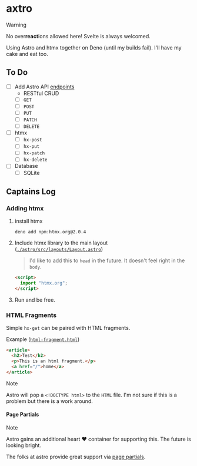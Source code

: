 # axtro

> [!warning]
> No over**react**ions allowed here! Svelte is always welcomed.

Using Astro and htmx together on Deno (until my builds fail). I'll have my cake and eat too.

## To Do

- [ ] Add Astro API [endpoints](https://docs.astro.build/en/guides/endpoints/#server-endpoints-api-routes)
  - RESTful CRUD
  - [ ] `GET`
  - [ ] `POST`
  - [ ] `PUT`
  - [ ] `PATCH`
  - [ ] `DELETE`
- [ ] htmx
  - [ ] `hx-post`
  - [ ] `hx-put`
  - [ ] `hx-patch`
  - [ ] `hx-delete`
- [ ] Database
  - [ ] SQLite

## Captains Log

### Adding htmx

1. install htmx

   ```shell
   deno add npm:htmx.org@2.0.4
   ```

2. Include htmx library to the main layout ([`./astro/src/layouts/Layout.astro`](./astro/src/layouts/Layout.astro))

   > I'd like to add this to `head` in the future. It doesn't feel right in the `body`.

   ```html
   <script>
     import "htmx.org";
   </script>
   ```

3. Run and be free.

### HTML Fragments

Simple `hx-get` can be paired with HTML fragments.

Example ([`html-fragment.html`](./astro/src/pages/html-fragment.html))

```html
<article>
  <h2>Test</h2>
  <p>This is an html fragment.</p>
  <a href="/">home</a>
</article>
```

> [!note]
> Astro will pop a `<!DOCTYPE html>` to the `HTML` file. I'm not sure if this is a problem but there is a work around.

#### Page Partials

> [!NOTE]
> Astro gains an additional heart :heart: container for supporting this. The future is looking bright.

The folks at astro provide great support via [page partials](https://docs.astro.build/en/basics/astro-pages/#page-partials).
